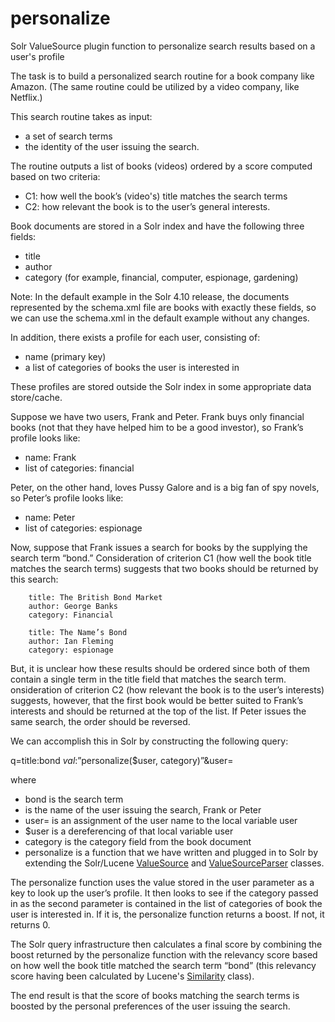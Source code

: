personalize
===========

Solr ValueSource plugin function to personalize search results based on a user's profile

The task is to build a personalized search routine for a book company like Amazon. (The same routine could be utilized by a video company, like Netflix.) 

This search routine takes as input:

  * a set of search terms
  * the identity of the user issuing the search.

The routine outputs a list of books (videos) ordered by a score computed based on two criteria:

  * C1: how well the book’s (video's) title matches the search terms
  * C2: how relevant the book is to the user’s general interests.

Book documents are stored in a Solr index and have the following three fields:

  * title
  * author
  * category (for example, financial, computer, espionage, gardening)

Note: In the default example in the Solr 4.10 release, the documents represented by the schema.xml file are books with exactly these fields, so we can use the schema.xml in the default example without any changes.

In addition, there exists a profile for each user, consisting of:

  * name (primary key)
  * a list of categories of books the user is interested in

These profiles are stored outside the Solr index in some appropriate data store/cache.

Suppose we have two users, Frank and Peter. Frank buys only financial books (not that they have helped him to be a good investor), so Frank’s profile looks like:

  * name: Frank
  * list of categories: financial

Peter, on the other hand, loves Pussy Galore and is a big fan of spy novels, so Peter’s profile looks like:

  * name: Peter
  * list of categories: espionage

Now, suppose that Frank issues a search for books by the supplying the search term “bond.” Consideration of criterion C1 (how well the book title matches the search terms) suggests that two books should be returned by this search:

    
        title: The British Bond Market
        author: George Banks
        category: Financial
    
        title: The Name’s Bond
        author: Ian Fleming
        category: espionage
    

But, it is unclear how these results should be ordered since both of them contain a single term in the title field that matches the search term. onsideration of criterion C2 (how relevant the book is to the user’s interests) suggests, however, that the first book would be better suited to Frank’s interests and should be returned at the top of the list. If Peter issues the same search, the order should be reversed.

We can accomplish this in Solr by constructing the following query:

  q=title:bond _val_:”personalize($user, category)”&user=<username>

where

  * bond is the search term
  * <username> is the name of the user issuing the search, Frank or Peter
  * user=<username> is an assignment of the user name to the local variable user
  * $user is a dereferencing of that local variable user
  * category is the category field from the book document
  * personalize is a function that we have written and plugged in to Solr by extending the Solr/Lucene [ValueSource](http://lucene.apache.org/core/4_10_2/queries/org/apache/lucene/queries/function/ValueSource.html?is-external=true) and [ValueSourceParser](http://lucene.apache.org/solr/4_10_2/solr-core/org/apache/solr/search/ValueSourceParser.html) classes.

The personalize function uses the value stored in the user parameter as a key to look up the user’s profile. It then looks to see if the category passed in as the second parameter is contained in the list of categories of book the user is interested in. If it is, the personalize function returns a boost. If not, it returns 0.

The Solr query infrastructure then calculates a final score by combining the boost returned by the personalize function with the relevancy score based on how well the book title matched the search term “bond” (this relevancy score having been calculated by Lucene's [Similarity](http://lucene.apache.org/core/4_10_2/core/org/apache/lucene/search/similarities/Similarity.html) class).

The end result is that the score of books matching the search terms is boosted by the personal preferences of the user issuing the search.
